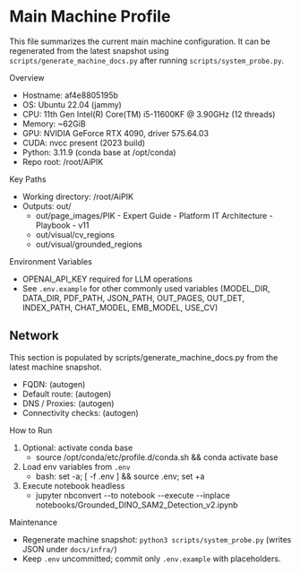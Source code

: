# Main Machine Profile

This file summarizes the current main machine configuration. It can be regenerated from the latest snapshot using `scripts/generate_machine_docs.py` after running `scripts/system_probe.py`.

Overview
- Hostname: af4e8805195b
- OS: Ubuntu 22.04 (jammy)
- CPU: 11th Gen Intel(R) Core(TM) i5-11600KF @ 3.90GHz (12 threads)
- Memory: ~62GiB
- GPU: NVIDIA GeForce RTX 4090, driver 575.64.03
- CUDA: nvcc present (2023 build)
- Python: 3.11.9 (conda base at /opt/conda)
- Repo root: /root/AiPIK

Key Paths
- Working directory: /root/AiPIK
- Outputs: out/
  - out/page_images/PIK - Expert Guide - Platform IT Architecture - Playbook - v11
  - out/visual/cv_regions
  - out/visual/grounded_regions

Environment Variables
- OPENAI_API_KEY required for LLM operations
- See `.env.example` for other commonly used variables (MODEL_DIR, DATA_DIR, PDF_PATH, JSON_PATH, OUT_PAGES, OUT_DET, INDEX_PATH, CHAT_MODEL, EMB_MODEL, USE_CV)

## Network
This section is populated by scripts/generate_machine_docs.py from the latest machine snapshot.

- FQDN: (autogen)
- Default route: (autogen)
- DNS / Proxies: (autogen)
- Connectivity checks: (autogen)

How to Run
1) Optional: activate conda base
   - source /opt/conda/etc/profile.d/conda.sh && conda activate base
2) Load env variables from `.env`
   - bash: set -a; [ -f .env ] && source .env; set +a
3) Execute notebook headless
   - jupyter nbconvert --to notebook --execute --inplace notebooks/Grounded_DINO_SAM2_Detection_v2.ipynb

Maintenance
- Regenerate machine snapshot: `python3 scripts/system_probe.py` (writes JSON under `docs/infra/`)
- Keep `.env` uncommitted; commit only `.env.example` with placeholders.
